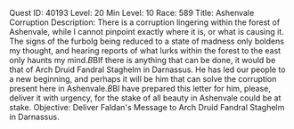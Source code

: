 Quest ID: 40193
Level: 20
Min Level: 10
Race: 589
Title: Ashenvale Corruption
Description: There is a corruption lingering within the forest of Ashenvale, while I cannot pinpoint exactly where it is, or what is causing it. The signs of the furbolg being reduced to a state of madness only boldens my thought, and hearing reports of what lurks within the forest to the east only haunts my mind.$B$BIf there is anything that can be done, it would be that of Arch Druid Fandral Staghelm in Darnassus. He has led our people to a new beginning, and perhaps it will be him that can solve the corruption present here in Ashenvale.$B$BI have prepared this letter for him, please, deliver it with urgency, for the stake of all beauty in Ashenvale could be at stake.
Objective: Deliver Faldan's Message to Arch Druid Fandral Staghelm in Darnassus.
